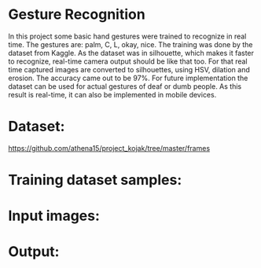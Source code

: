 # Gesture Recognition
In this project some basic hand gestures were trained to recognize in real time. The gestures are: palm, C, L, okay, nice. The training was done by the dataset from Kaggle. As the dataset was in silhouette, which makes it faster to recognize, real-time camera output should be like that too. For that real time captured images are converted to silhouettes, using HSV, dilation and erosion. The accuracy came out to be 97%. For future implementation the dataset can be used for actual gestures of deaf or dumb people. As this result is real-time, it can also be implemented in mobile devices.
# Dataset:
https://github.com/athena15/project_kojak/tree/master/frames
# Training dataset samples:

# Input images:

# Output:
